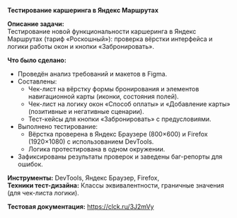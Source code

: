 **Тестирование каршеринга в Яндекс Маршрутах**

**Описание задачи:**  
Тестирование новой функциональности каршеринга в Яндекс Маршрутах (тариф «Роскошный»): проверка вёрстки интерфейса и логики работы окон и кнопки «Забронировать».

**Что было сделано:**  
- Проведён анализ требований и макетов в Figma.  
- Составлены:  
  - Чек-лист на вёрстку формы бронирования и элементов навигационной карты (иконки, состояния полей).  
  - Чек-лист на логику окон «Способ оплаты» и «Добавление карты» (позитивные и негативные сценарии).  
  - Тест-кейсы для кнопки «Забронировать» с предусловиями.  
- Выполнено тестирование:  
  - Вёрстка проверена в Яндекс Браузере (800×600) и Firefox (1920×1080) с использованием DevTools.  
  - Логика протестирована в одном окружении.  
- Зафиксированы результаты проверок и заведены баг-репорты для ошибок.  

**Инструменты:** DevTools, Яндекс Браузер, Firefox,   
**Техники тест-дизайна:** Классы эквивалентности, граничные значения (для чек-листа логики).  

**Тестовая документация:** https://clck.ru/3J2mVy 
